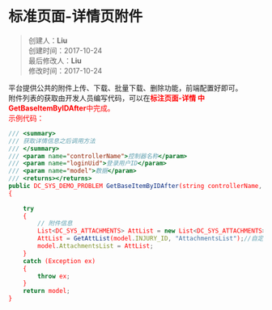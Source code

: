 # 标准页面-详情页附件
>创建人：**Liu**  
>创建时间：2017-10-24  
>最后修改人：**Liu**  
>修改时间：2017-10-24  

平台提供公共的附件上传、下载、批量下载、删除功能，前端配置好即可。  
附件列表的获取由开发人员编写代码，可以在<font color=red>**标注页面-详情 中GetBaseItemByIDAfter**中完成。  
示例代码：
```js
/// <summary>
/// 获取详情信息之后调用方法
/// </summary>
/// <param name="controllerName">控制器名称</param>
/// <param name="loginUid">登录用户ID</param>
/// <param name="model">数据</param>
/// <returns></returns>
public DC_SYS_DEMO_PROBLEM GetBaseItemByIDAfter(string controllerName, string loginUid, DC_SYS_DEMO_PROBLEM model)
{
    
    try
    {
        // 附件信息
        List<DC_SYS_ATTACHMENTS> AttList = new List<DC_SYS_ATTACHMENTS>();
        AttList = GetAttList(model.INJURY_ID, "AttachmentsList");//自定义的方法
        model.AttachmentsList = AttList;
    }
    catch (Exception ex)
    {
        throw ex;
    }
    return model;
}

```